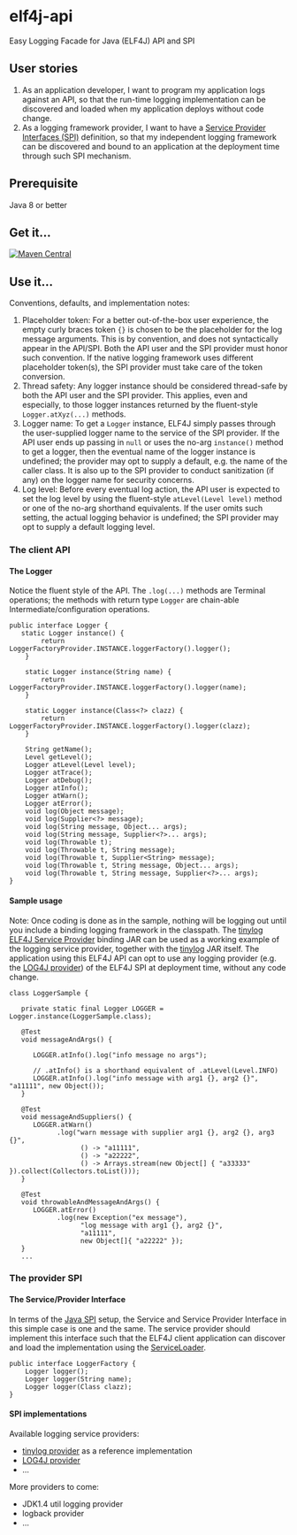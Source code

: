# elf4j-api

Easy Logging Facade for Java (ELF4J) API and SPI

## User stories

1. As an application developer, I want to program my application logs against an API, so that the run-time logging
   implementation can be discovered and loaded when my application deploys without code change.
2. As a logging framework provider, I want to have
   a [Service Provider Interfaces (SPI)](https://docs.oracle.com/javase/tutorial/sound/SPI-intro.html) definition, so
   that my independent logging framework can be discovered and bound to an application at the deployment time through
   such SPI mechanism.

## Prerequisite

Java 8 or better

## Get it...

[![Maven Central](https://img.shields.io/maven-central/v/io.github.elf4j/elf4j-api.svg?label=Maven%20Central)](https://search.maven.org/search?q=g:%22io.github.elf4j%22%20AND%20a:%22elf4j-api%22)

## Use it...

Conventions, defaults, and implementation notes:

1. Placeholder token: For a better out-of-the-box user experience, the empty curly braces token `{}` is chosen to be the
   placeholder for the log message arguments. This is by convention, and does not syntactically appear in the API/SPI.
   Both the API user and the SPI provider must honor such convention. If the native logging framework uses different
   placeholder token(s), the SPI provider must take care of the token conversion.
2. Thread safety: Any logger instance should be considered thread-safe by both the API user and the SPI provider. This
   applies, even and especially, to those logger instances returned by the fluent-style `Logger.atXyz(...)` methods.
3. Logger name: To get a `Logger` instance, ELF4J simply passes through the user-supplied logger name to the service
   of the SPI provider. If the API user ends up passing in `null` or uses the no-arg `instance()` method to get a
   logger, then the eventual name of the logger instance is undefined; the provider may opt to supply a default, e.g.
   the name of the caller class. It is also up to the SPI provider to conduct sanitization (if any) on the logger name
   for security concerns.
4. Log level: Before every eventual log action, the API user is expected to set the log level by using the
   fluent-style `atLevel(Level level)` method or one of the no-arg shorthand equivalents. If the user omits such
   setting, the actual logging behavior is undefined; the SPI provider may opt to supply a default logging level.

### The client API

#### The Logger

Notice the fluent style of the API. The `.log(...)` methods are Terminal operations; the methods with return
type `Logger` are chain-able Intermediate/configuration operations.

```
public interface Logger {
   static Logger instance() {
        return LoggerFactoryProvider.INSTANCE.loggerFactory().logger();
    }
    
    static Logger instance(String name) {
        return LoggerFactoryProvider.INSTANCE.loggerFactory().logger(name);
    }

    static Logger instance(Class<?> clazz) {
        return LoggerFactoryProvider.INSTANCE.loggerFactory().logger(clazz);
    }
    
    String getName();
    Level getLevel();
    Logger atLevel(Level level);
    Logger atTrace();
    Logger atDebug();
    Logger atInfo();
    Logger atWarn();
    Logger atError();
    void log(Object message);
    void log(Supplier<?> message);
    void log(String message, Object... args);
    void log(String message, Supplier<?>... args);
    void log(Throwable t);
    void log(Throwable t, String message);
    void log(Throwable t, Supplier<String> message);
    void log(Throwable t, String message, Object... args);
    void log(Throwable t, String message, Supplier<?>... args);
}
```

#### Sample usage

Note: Once coding is done as in the sample, nothing will be logging out until you include a binding logging framework in
the classpath. The [tinylog ELF4J Service Provider](https://github.com/elf4j/elf4j-tinylog) binding JAR can be used as a
working example of the logging service provider, together with the [tinylog](https://tinylog.org/v2/) JAR itself. The
application using this ELF4J API can opt to use
any logging provider (e.g. the [LOG4J provider](https://github.com/elf4j/elf4j-log4j)) of the ELF4J SPI at deployment
time,
without any code change.

```
class LoggerSample {

   private static final Logger LOGGER = Logger.instance(LoggerSample.class);

   @Test
   void messageAndArgs() {

      LOGGER.atInfo().log("info message no args"); 

      // .atInfo() is a shorthand equivalent of .atLevel(Level.INFO)
      LOGGER.atInfo().log("info message with arg1 {}, arg2 {}", "a11111", new Object());
   }

   @Test
   void messageAndSuppliers() {
      LOGGER.atWarn()
            .log("warn message with supplier arg1 {}, arg2 {}, arg3 {}",
                  () -> "a11111",
                  () -> "a22222",
                  () -> Arrays.stream(new Object[] { "a33333" }).collect(Collectors.toList()));
   }

   @Test
   void throwableAndMessageAndArgs() {
      LOGGER.atError()
            .log(new Exception("ex message"), 
                  "log message with arg1 {}, arg2 {}", 
                  "a11111", 
                  new Object[]{ "a22222" });
   }   
   ...
```

### The provider SPI

#### The Service/Provider Interface

In terms of the [Java SPI](https://docs.oracle.com/javase/tutorial/sound/SPI-intro.html) setup, the Service and Service
Provider Interface in this simple case is one and the same. The service provider should implement this interface such
that the ELF4J client application can discover and load the implementation using
the [ServiceLoader](https://docs.oracle.com/javase/8/docs/api/java/util/ServiceLoader.html).

```
public interface LoggerFactory {
    Logger logger();
    Logger logger(String name);
    Logger logger(Class clazz);    
}
```

#### SPI implementations

Available logging service providers:

- [tinylog provider](https://github.com/elf4j/elf4j-tinylog) as a reference implementation
- [LOG4J provider](https://github.com/elf4j/elf4j-log4j)
- ...

More providers to come:

- JDK1.4 util logging provider
- logback provider
- ...
